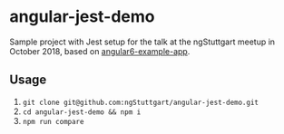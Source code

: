 # angular-jest-demo

Sample project with Jest setup for the talk at the ngStuttgart meetup in October 2018, based on [angular6-example-app](https://github.com/Ismaestro/angular6-example-app).

## Usage

1. `git clone git@github.com:ngStuttgart/angular-jest-demo.git`
2. `cd angular-jest-demo && npm i`
3. `npm run compare`
